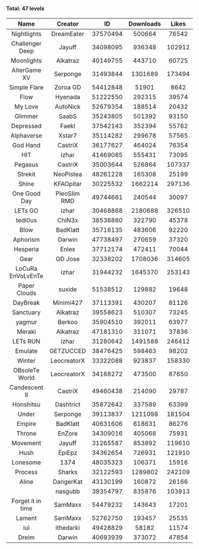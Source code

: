 #### Total: 47 levels

| Name | Creator | ID | Downloads | Likes |
|:---:|:---:|:---:|:---:|:---:|
| Nightlights | DreamEater | 37570494 | 500664 | 76542
| Challenger Deep | Jayuff | 34098095 | 936348 | 102912
| Moonlights | Alkatraz | 40149755 | 443710 | 60725
| AlterGame XV | Serponge | 31493844 | 1301689 | 173494
| Simple Flare | Zoroa GD | 54412848 | 51901 | 8642
| Flow | Hyenada | 51222550 | 292315 | 39574
| My Love | AutoNick | 52679354 | 188514 | 20432
| Glimmer | SaabS | 35243805 | 501392 | 93150
| Depressed | FaekI | 37542143 | 352394 | 55762
| Alphaverse | Xstar7 | 35114282 | 299678 | 57565
| God Hand | CastriX | 36177627 | 464024 | 76354
| HIT | izhar | 41469085 | 555431 | 73095
| Pegasus | CastriX | 35003644 | 526864 | 107337
| Strekit | NeoPistea | 48261228 | 165308 | 25199
| Shine | KFAOpitar | 30225532 | 1662214 | 297136
| One Good Day | PleoSlim RMD | 49744661 | 240544 | 30097
| LETs GO | izhar | 30468868 | 2180688 | 326510
| tedi0us | ChiN3x | 38536880 | 322790 | 45378
| Blow | BadKlatt | 35716135 | 483606 | 92220
| Aphorism | Darwin | 47738497 | 270659 | 37320
| Hesperia | Enlex | 37712174 | 472411 | 70044
| Gear | GD Jose | 32338202 | 1708036 | 314605
| LoCuRa EnVoLvEnTe | izhar | 31944232 | 1645370 | 253143
| Paper Clouds | suxide | 51538512 | 129882 | 19648
| DayBreak | Minimi427 | 37113391 | 430207 | 81126
| Sanctuary | Alkatraz | 39558623 | 510307 | 73245
| yagmur | Berkoo | 35904510 | 392011 | 63977
| Meraki | Alkatraz | 47181310 | 311071 | 37836
| LETs  RUN | izhar | 31280642 | 1491588 | 246412
| Emulate | GETZUCCED | 38476425 | 598463 | 98202
| Winter | LeocreatorX | 33322088 | 923837 | 158330
| OBsoleTe World | LeocreatorX | 34168272 | 473500 | 87650
| Candescent II | CastriX | 49460438 | 214090 | 29787
| Honshitsu | Dashtrict | 35872642 | 337589 | 63399
| Under | Serponge | 39113837 | 1211098 | 181504
| Empire | BadKlatt | 40631606 | 618631 | 86276
| Throne | EnZore | 34309016 | 405068 | 75931
| Movement | Jayuff | 31265587 | 853892 | 119610
| Hush | EpiEpz | 34362654 | 726931 | 121910
| Lonesome | 1374 | 48035323 | 106371 | 15916
| Process | Sharks | 32122593 | 1289802 | 242109
| Aline | DangerKat | 43130199 | 160872 | 26166
|   | nasgubb | 39354797 | 835876 | 103913
| Forget it in time | SamMaxx | 54479232 | 143643 | 17201
| Lament | SamMaxx | 52762750 | 193457 | 25535
| iui | ithedarki | 49428829 | 58182 | 11574
| Dreim | Darwin | 40693939 | 373072 | 47854
